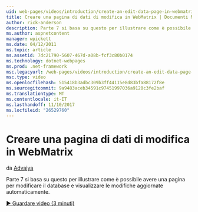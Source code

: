 ```yaml
---
uid: web-pages/videos/introduction/create-an-edit-data-page-in-webmatrix
title: Creare una pagina di dati di modifica in WebMatrix | Documenti Microsoft
author: rick-anderson
description: Parte 7 si basa su questo per illustrare come è possibile avere una pagina per modificare il database e visualizzare le modifiche aggiornate automaticamente.
ms.author: aspnetcontent
manager: wpickett
ms.date: 04/12/2011
ms.topic: article
ms.assetid: 7dc21790-5607-467d-a08b-fcf3c80b0174
ms.technology: dotnet-webpages
ms.prod: .net-framework
msc.legacyurl: /web-pages/videos/introduction/create-an-edit-data-page-in-webmatrix
msc.type: video
ms.openlocfilehash: 515418b3adbc309b3ff44115e8d83bfa88172f8e
ms.sourcegitcommit: 9a9483aceb34591c97451997036a9120c3fe2baf
ms.translationtype: MT
ms.contentlocale: it-IT
ms.lasthandoff: 11/10/2017
ms.locfileid: "26529760"
---
```

<a name="create-an-edit-data-page-in-webmatrix"></a>Creare una pagina di dati di modifica in WebMatrix
====================
da [Advaiya](https://twitter.com/Advaiyasolns)

Parte 7 si basa su questo per illustrare come è possibile avere una pagina per modificare il database e visualizzare le modifiche aggiornate automaticamente.

[&#9654; Guardare video (3 minuti)](https://channel9.msdn.com/Blogs/ASP-NET-Site-Videos/create-an-edit-data-page-in-webmatrix)
